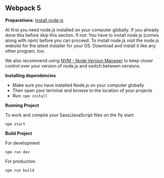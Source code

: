 ## Webpack 5

**Preparations:** [Install node.js](https://docs.understrap.com/#/understrap-child/npm?id=preparations-install-nodejs)

At first you need node.js installed on your computer globally. If you already done this before skip this section. If not: You have to install node.js (comes along with npm) before you can proceed. To install node.js visit the node.js website for the latest installer for your OS. Download and install it like any other program, too.

We also recommend using [NVM - Node Version Manager](https://github.com/nvm-sh/nvm) to keep closer control over your version of node.js and switch between versions.

**Installing dependencies**

* Make sure you have installed Node.js on your computer globally
* Then open your terminal and browse to the location of your projects
* Run: `npm install`

**Running Project** 

To work and compile your Sass/JavaScript files on the fly start:

```
npm start
```
**Build Project**

For development
```
npm run dev
```

For production
```
npm run build
```